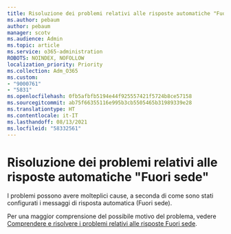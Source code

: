 ```yaml
---
title: Risoluzione dei problemi relativi alle risposte automatiche "Fuori sede"
ms.author: pebaum
author: pebaum
manager: scotv
ms.audience: Admin
ms.topic: article
ms.service: o365-administration
ROBOTS: NOINDEX, NOFOLLOW
localization_priority: Priority
ms.collection: Adm_O365
ms.custom:
- "9000761"
- "5831"
ms.openlocfilehash: 0fb5afbfb5194e44f925557421f5724b8ce57158
ms.sourcegitcommit: ab75f66355116e995b3cb5505465b31989339e28
ms.translationtype: HT
ms.contentlocale: it-IT
ms.lasthandoff: 08/13/2021
ms.locfileid: "58332561"
---
```

# <a name="troubleshooting-out-of-office-automatic-replies"></a>Risoluzione dei problemi relativi alle risposte automatiche "Fuori sede"

I problemi possono avere molteplici cause, a seconda di come sono stati configurati i messaggi di risposta automatica (Fuori sede).

Per una maggior comprensione del possibile motivo del problema, vedere [Comprendere e risolvere i problemi relativi alle risposte Fuori sede](https://docs.microsoft.com/exchange/troubleshoot/email-delivery/understand-troubleshoot-oof-replies).